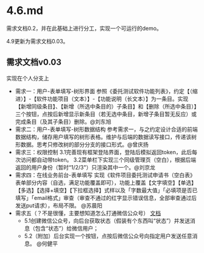 # 4.6.md

需求文档0.2，并在此基础上进行分工，实现一个可运行的demo。

4.9更新为需求文档0.03。

## 需求文档v0.03

实现在个人分支上

- 需求一：用户-表单填写-树形界面
      参照《委托测试软件功能列表》，约定【（缩进）】-【软件功能项目（文本）】-【功能说明（长文本）】为一条目。实现【新增同级条目】、【新增（所选中条目的）子条目】和【删除（所选中条目）】三个按钮，点按后新增显示新条目（若无选中条目，新增子条目暂无反应）或完成条目（及其子条目）删除。@刘东旭
- 需求二：用户-表单填写-树形数据结构
      参考需求一，与之约定设计合适的前端数据结构，储存用户填写的树形表格。维护与后端的数据读写接口，传递该树形数据。思考只修改树的部分分支的接口形式。@曾庆扬
- 需求三：权限控制
      3.1完善现有框架登陆界面，登陆后模拟返回token，此后每次访问都自动带token。
      3.2菜单栏下实现三个同级管理页（空白），根据后端返回的用户身份（暂时“1/2/3"）只渲染其中一个。@刘京龙
- 需求四：在线业务前台-表单填写
实现《软件项目委托测试申请书（空白表》表单部分内容（自选，满足功能覆盖即可），功能上覆盖【文字填空】【单选】【多选】【选择+填空】【下拉框选择】式样以及「字数最大值」「必填项是否已填写」「email格式」审查（审查不通过的红字显示错误信息，全部审查通过后发送put请求），布局不限。
@苏晨阳
- 需求五（？不是很懂，主要想知道怎么打通微信公众号）
[文档](https://developers.weixin.qq.com/doc/offiaccount/Getting_Started/Overview.html)
  - 5.1创建微信公众号，向后台获取状态（假装有个东西叫“状态”）并发送消息（包含“状态”）给微信用户；
  - 5.2（附加）后台实现一个按钮，点按后微信公众号向指定用户发送任意消息。
@何健平
